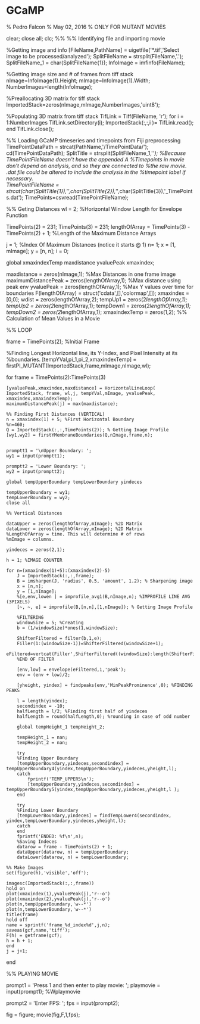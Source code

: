 # GCaMP
% Pedro Falcon
% May 02, 2016
% ONLY FOR MUTANT MOVIES

clear; close all; clc;
%% %% Identifying file and importing movie

%Getting image and info 
[FileName,PathName] = uigetfile('*.tif','Select image to be processed/analyzed');
SplitFileName = strsplit(FileName,'.');
SplitFileName_1 = char(SplitFileName{1});
InfoImage = imfinfo(FileName);

%Getting image size and # of frames from tiff stack
nImage=InfoImage(1).Height;
mImage=InfoImage(1).Width;
NumberImages=length(InfoImage);

%Preallocating 3D matrix for tiff stack
ImportedStack=zeros(nImage,mImage,NumberImages,'uint8');
 
%Populating 3D matrix from tiff stack 
TifLink = Tiff(FileName, 'r');
for i = 1:NumberImages
   TifLink.setDirectory(i);
   ImportedStack(:,:,i )= TifLink.read();
end
TifLink.close();

%% Loading GCaMP timeseries and timepoints from Fiji preprocessing
TimePointDataPath = strcat(PathName,'/TimePointData/');
cd(TimePointDataPath);
SplitTitle = strsplit(SplitFileName_1,'_');
    %Because TimePointFileName doesn't have the appended _A
    %Timepoints in movie don't depend on analysis, and so they are connected to
    %the raw movie.  .dat file could be altered to include the analysis in the
    %timepoint label if necessary.  
TimePointFileName = strcat(char(SplitTitle{1}),'_',char(SplitTitle{2}),'_',char(SplitTitle{3}),'_TimePoints.dat');
TimePoints=csvread(TimePointFileName);

%% Geting Distances
wl = 2; %Horizontal Window Length for Envelope Function

TimePoints(2) = 231;
TimePoints(3) = 231;
lengthOfArray = TimePoints(3) - TimePoints(2) + 1; %Length of the Maximum Distance Arrays

j = 1; %Index Of Maximum Distances (notice it starts @ 1)
n= 1;
x = [1, mImage];
y = [n, n];
i = 0;

global xmaxindexTemp maxdistance yvaluePeak xmaxindex;

maxdistance = zeros(nImage,1); %Max Distances in one frame image
maximumDistancePeak = zeros(lengthOfArray,1); %Max distance using peak env
yvaluePeak = zeros(lengthOfArray,1); %Max Y values over time for boundaries
F(lengthOfArray) = struct('cdata',[],'colormap',[]);
xmaxindex = [0,0];
wdist = zeros(lengthOfArray,2);
tempUp1 = zeros(2*lengthOfArray,1);
tempUp2 = zeros(2*lengthOfArray,1);
tempDown1 = zeros(2*lengthOfArray,1);
tempDown2 = zeros(2*lengthOfArray,1);
xmaxindexTemp = zeros(1,2);
%% Calculation of Mean Values in a Movie


%% LOOP

frame = TimePoints(2); %Initial Frame

%Finding Longest Horizontal line, its Y-Index, and Pixel Intensity at its
%boundaries.
[tempYVal,pi_1,pi_2,xmaxindexTemp] = firstPI_MUTANT(ImportedStack,frame,mImage,nImage,wl);

for frame = TimePoints(2):TimePoints(3)
    
    [yvaluePeak,xmaxindex,maxdistance] = HorizontalLineLoop( ImportedStack, frame, wl,j, tempYVal,mImage, yvaluePeak, xmaxindex,xmaxindexTemp);
    maximumDistancePeak(j) = max(maxdistance);
    
    %% Finding First Distances (VERTICAL)
    n = xmaxindex(1) + 5; %First Horizontal Boundary
    %n=460;
    Q = ImportedStack(:,:,TimePoints(2)); % Getting Image Profile
    [wy1,wy2] = firstYMembraneBoundaries(Q,nImage,frame,n);


    promptt1 = '\nUpper Boundary: ';
    wy1 = input(promptt1);

    promptt2 = 'Lower Boundary: ';
    wy2 = input(promptt2);

    global tempUpperBoundary tempLowerBoundary yindeces

    tempUpperBoundary = wy1;
    tempLowerBoundary = wy2;
    close all
    
    %% Vertical Distances
    
    dataUpper = zeros(lengthOfArray,mImage); %2D Matrix 
    dataLower = zeros(lengthOfArray,mImage); %2D Matrix 
    %LengthOfArray = time. This will determine # of rows
    %mImage = columns. 
    
    yindeces = zeros(2,1);
    
    h = 1; %IMAGE COUNTER
    
    for n=(xmaxindex(1)+5):(xmaxindex(2)-5)
        J = ImportedStack(:,:,frame); 
        B = imsharpen(J, 'radius', 0.5, 'amount', 1.2); % Sharpening image
        x = [n,n];
        y = [1,nImage];
        %[e,env,lowen ] = improfile_avg1(B,nImage,n); %IMPROFILE LINE AVG (3PIXELS)
        [~, ~, e] = improfile(B,[n,n],[1,nImage]); % Getting Image Profile
        
        %FILTERING
        windowSize = 5; %Creating
        b = (1/windowSize)*ones(1,windowSize);
      
        ShifterFiltered = filter(b,1,e);
        Filler(1:(windowSize-1))=ShifterFiltered(windowSize+1);
        eFiltered=vertcat(Filler',ShifterFiltered((windowSize):length(ShifterFiltered)));
        %END OF FILTER
        
        [env,low] = envelope(eFiltered,1,'peak');
        env = (env + low)/2;

        [yheight, yindex] = findpeaks(env,'MinPeakProminence',0); %FINDING PEAKS
        
        l = length(yindex);
        secondindex = -10;
        halfLength = l/2; %Finding first half of yindeces
        halfLength = round(halfLength,0); %rounding in case of odd number
        
        global tempHeight_1 tempHeight_2;
        
        tempHeight_1 = nan;
        tempHeight_2 = nan;
        
        try
        %Finding Upper Boundary
        [tempUpperBoundary,yindeces,secondindex] = tempUpperBoundary4(yindex,tempUpperBoundary,yindeces,yheight,l);
        catch
            fprintf('TEMP_UPPER5\n');
            [tempUpperBoundary,yindeces,secondindex] = tempUpperBoundary5(yindex,tempUpperBoundary,yindeces,yheight,l );
        end
        
        try
        %Finding Lower Boundary
        [tempLowerBoundary,yindeces] = findTempLower4(secondindex, yindex,tempLowerBoundary,yindeces,yheight,l);
        catch
        end
        fprintf('ENDED: %f\n',n);
        %Saving Indeces
        datarow = frame - TimePoints(2) + 1;
        dataUpper(datarow, n) = tempUpperBoundary;
        dataLower(datarow, n) = tempLowerBoundary;
        
    %% Make Images
    set(figure(h),'visible','off');

    imagesc(ImportedStack(:,:,frame))
    hold on
    plot(xmaxindex(1),yvaluePeak(j),'r--o')
    plot(xmaxindex(2),yvaluePeak(j),'r--o')
    plot(n,tempUpperBoundary,'w--*')
    plot(n,tempLowerBoundary,'w--*')
    title(frame)
    hold off
    name = sprintf('frame_%d_index%d',j,n);
    saveas(gcf,name,'tiff');
    F(h) = getframe(gcf);
    h = h + 1;
    end 
    j = j+1;
    
end

%% PLAYING MOVIE

prompt1 = 'Press 1 and then enter to play movie: ';
playmovie = input(prompt1); %Wplaymovie

prompt2 = 'Enter FPS: ';
fps = input(prompt2);

fig = figure;
movie(fig,F,1,fps);
